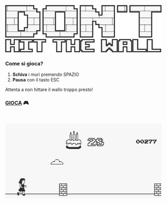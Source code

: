 <img src="./Title.svg" width="500" alt="Game Preview">

### Come si gioca?

1. **Schiva** i muri premendo SPAZIO
2. **Pausa** con il tasto ESC

Attenta a non hittare il wallo troppo presto!

### **[GIOCA](https://birbogaming.github.io/dont-hit-the-wall/)** 🎮

<br>
<br>

<img src="./anteprima.png" width="500" alt="Game Preview">
